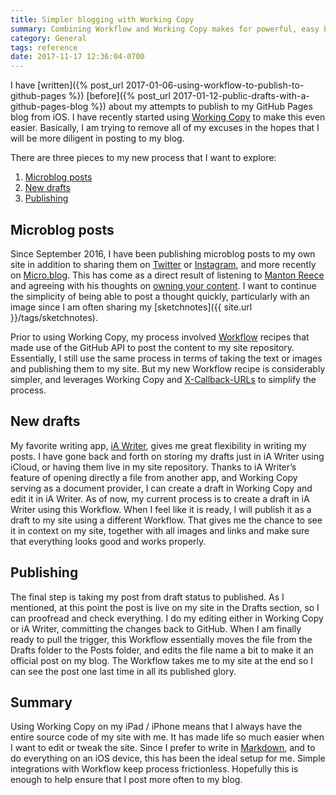 ```yaml
---
title: Simpler blogging with Working Copy
summary: Combining Workflow and Working Copy makes for powerful, easy blogging from iOS with a GitHub Pages blog
category: General
tags: reference
date: 2017-11-17 12:36:04-0700
---
```


I have [written]({% post_url 2017-01-06-using-workflow-to-publish-to-github-pages %}) [before]({% post_url 2017-01-12-public-drafts-with-a-github-pages-blog %}) about my attempts to publish to my GitHub Pages blog from iOS. I have recently started using [Working Copy](https://workingcopyapp.com/) to make this even easier. Basically, I am trying to remove all of my excuses in the hopes that I will be more diligent in posting to my blog.

There are three pieces to my new process that I want to explore:

1. [Microblog posts](#microblog-posts)
2. [New drafts](#new-drafts)
3. [Publishing](#publishing)

## Microblog posts
Since September 2016, I have been publishing microblog posts to my own site in addition to sharing them on [Twitter](https://twitter.com/bsndesign) or [Instagram](https://instagram.com/sketchnotable), and more recently on [Micro.blog](https://micro.blog/bennorris). This has come as a direct result of listening to [Manton Reece](https://manton.org) and agreeing with his thoughts on [owning your content](https://www.manton.org/2017/02/owning-your-content-matters-right-now.html). I want to continue the simplicity of being able to post a thought quickly, particularly with an image since I am often sharing my [sketchnotes]({{ site.url }}/tags/sketchnotes).

Prior to using Working Copy, my process involved [Workflow](https://workflow.is) recipes that made use of the GitHub API to post the content to my site repository. Essentially, I still use the same process in terms of taking the text or images and publishing them to my site. But my new Workflow recipe is considerably simpler, and leverages Working Copy and [X-Callback-URLs](https://x-callback-url.com/) to simplify the process.

## New drafts
My favorite writing app, [iA Writer](https://ia.net/writer/), gives me great flexibility in writing my posts. I have gone back and forth on storing my drafts just in iA Writer using iCloud, or having them live in my site repository. Thanks to iA Writer’s feature of opening directly a file from another app, and Working Copy serving as a document provider, I can create a draft in Working Copy and edit it in iA Writer. As of now, my current process is to create a draft in iA Writer using this Workflow. When I feel like it is ready, I will publish it as a draft to my site using a different Workflow. That gives me the chance to see it in context on my site, together with all images and links and make sure that everything looks good and works properly.

## Publishing
The final step is taking my post from draft status to published. As I mentioned, at this point the post is live on my site in the Drafts section, so I can proofread and check everything. I do my editing either in Working Copy or iA Writer, committing the changes back to GitHub. When I am finally ready to pull the trigger, this Workflow essentially moves the file from the Drafts folder to the Posts folder, and edits the file name a bit to make it an official post on my blog. The Workflow takes me to my site at the end so I can see the post one last time in all its published glory.

## Summary
Using Working Copy on my iPad / iPhone means that I always have the entire source code of my site with me. It has made life so much easier when I want to edit or tweak the site. Since I prefer to write in [Markdown](https://en.wikipedia.org/wiki/Markdown), and to do everything on an iOS device, this has been the ideal setup for me. Simple integrations with Workflow keep process frictionless. Hopefully this is enough to help ensure that I post more often to my blog.
